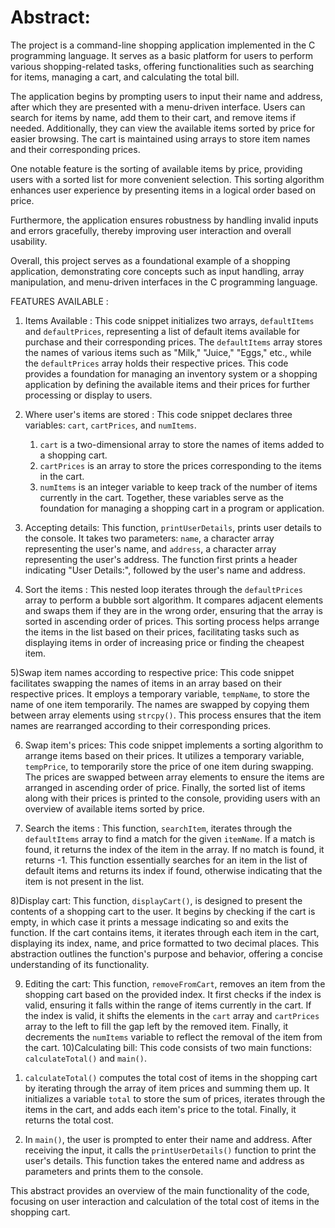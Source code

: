 #  Abstract:

The project is a command-line shopping application implemented in the C programming language. It serves as a basic platform for users to perform various shopping-related tasks, offering functionalities such as searching for items, managing a cart, and calculating the total bill. 

The application begins by prompting users to input their name and address, after which they are presented with a menu-driven interface. Users can search for items by name, add them to their cart, and remove items if needed. Additionally, they can view the available items sorted by price for easier browsing. The cart is maintained using arrays to store item names and their corresponding prices.

One notable feature is the sorting of available items by price, providing users with a sorted list for more convenient selection. This sorting algorithm enhances user experience by presenting items in a logical order based on price.

Furthermore, the application ensures robustness by handling invalid inputs and errors gracefully, thereby improving user interaction and overall usability.

Overall, this project serves as a foundational example of a shopping application, demonstrating core concepts such as input handling, array manipulation, and menu-driven interfaces in the C programming language.

FEATURES AVAILABLE :
1) Items Available :
This code snippet initializes two arrays, `defaultItems` and `defaultPrices`, representing a list of default items available for purchase and their corresponding prices. The `defaultItems` array stores the names of various items such as "Milk," "Juice," "Eggs," etc., while the `defaultPrices` array holds their respective prices. This code provides a foundation for managing an inventory system or a shopping application by defining the available items and their prices for further processing or display to users.

2) Where user's items are stored :
   This code snippet declares three variables: `cart`, `cartPrices`, and `numItems`.
   1. `cart` is a two-dimensional array to store the names of items added to a shopping cart.
   2. `cartPrices` is an array to store the prices corresponding to the items in the cart.
   3. `numItems` is an integer variable to keep track of the number of items currently in the cart. 
Together, these variables serve as the foundation for managing a shopping cart in a program or application.

3) Accepting details:
   This function, `printUserDetails`, prints user details to the console. It takes two parameters: `name`, a character array representing the user's name, and `address`, a character array representing the user's address. The function first prints a header indicating "User Details:", followed by the user's name and address.

4) Sort the items :
   This nested loop iterates through the `defaultPrices` array to perform a bubble sort algorithm. It compares adjacent elements and swaps them if they are in the wrong order, ensuring that the array is sorted in ascending order of prices. This sorting process helps arrange the items in the list based on their prices, facilitating tasks such as displaying items in order of increasing price or finding the cheapest item.

5)Swap item names according to respective price:
This code snippet facilitates swapping the names of items in an array based on their respective prices. It employs a temporary variable, `tempName`, to store the name of one item temporarily. The names are swapped by copying them between array elements using `strcpy()`. This process ensures that the item names are rearranged according to their corresponding prices.

6) Swap item's prices:
This code snippet implements a sorting algorithm to arrange items based on their prices. It utilizes a temporary variable, `tempPrice`, to temporarily store the price of one item during swapping. The prices are swapped between array elements to ensure the items are arranged in ascending order of price. Finally, the sorted list of items along with their prices is printed to the console, providing users with an overview of available items sorted by price.

7) Search the items :
   This function, `searchItem`, iterates through the `defaultItems` array to find a match for the given `itemName`. If a match is found, it returns the index of the item in the array. If no match is found, it returns -1. This function essentially searches for an item in the list of default items and returns its index if found, otherwise indicating that the item is not present in the list.

8)Display cart:
This function, `displayCart()`, is designed to present the contents of a shopping cart to the user. It begins by checking if the cart is empty, in which case it prints a message indicating so and exits the function. If the cart contains items, it iterates through each item in the cart, displaying its index, name, and price formatted to two decimal places. This abstraction outlines the function's purpose and behavior, offering a concise understanding of its functionality.

9) Editing the cart:
   This function, `removeFromCart`, removes an item from the shopping cart based on the provided index. It first checks if the index is valid, ensuring it falls within the range of items currently in the cart. If the index is valid, it shifts the elements in the `cart` array and `cartPrices` array to the left to fill the gap left by the removed item. Finally, it decrements the `numItems` variable to reflect the removal of the item from the cart.
10)Calculating bill:
   This code consists of two main functions: `calculateTotal()` and `main()`. 

1. `calculateTotal()` computes the total cost of items in the shopping cart by iterating through the array of item prices and summing them up. It initializes a variable `total` to store the sum of prices, iterates through the items in the cart, and adds each item's price to the total. Finally, it returns the total cost.

2. In `main()`, the user is prompted to enter their name and address. After receiving the input, it calls the `printUserDetails()` function to print the user's details. This function takes the entered name and address as parameters and prints them to the console.

This abstract provides an overview of the main functionality of the code, focusing on user interaction and calculation of the total cost of items in the shopping cart.
